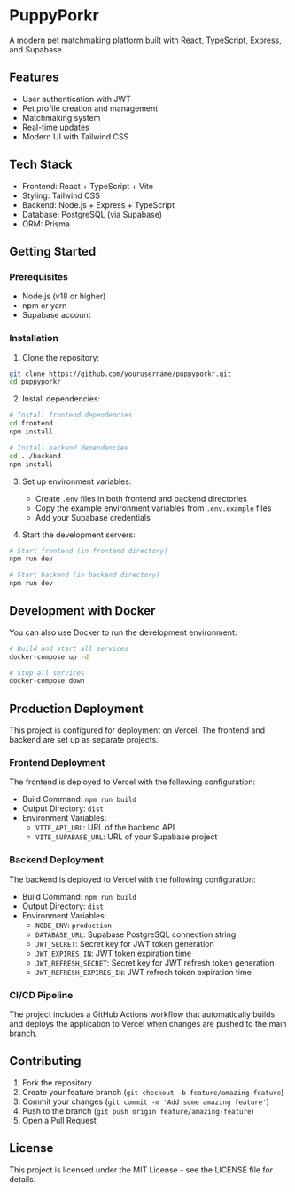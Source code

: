 # PuppyPorkr

A modern pet matchmaking platform built with React, TypeScript, Express, and Supabase.

## Features

- User authentication with JWT
- Pet profile creation and management
- Matchmaking system
- Real-time updates
- Modern UI with Tailwind CSS

## Tech Stack

- Frontend: React + TypeScript + Vite
- Styling: Tailwind CSS
- Backend: Node.js + Express + TypeScript
- Database: PostgreSQL (via Supabase)
- ORM: Prisma

## Getting Started

### Prerequisites

- Node.js (v18 or higher)
- npm or yarn
- Supabase account

### Installation

1. Clone the repository:
```bash
git clone https://github.com/yourusername/puppyporkr.git
cd puppyporkr
```

2. Install dependencies:
```bash
# Install frontend dependencies
cd frontend
npm install

# Install backend dependencies
cd ../backend
npm install
```

3. Set up environment variables:
   - Create `.env` files in both frontend and backend directories
   - Copy the example environment variables from `.env.example` files
   - Add your Supabase credentials

4. Start the development servers:
```bash
# Start frontend (in frontend directory)
npm run dev

# Start backend (in backend directory)
npm run dev
```

## Development with Docker

You can also use Docker to run the development environment:

```bash
# Build and start all services
docker-compose up -d

# Stop all services
docker-compose down
```

## Production Deployment

This project is configured for deployment on Vercel. The frontend and backend are set up as separate projects.

### Frontend Deployment

The frontend is deployed to Vercel with the following configuration:

- Build Command: `npm run build`
- Output Directory: `dist`
- Environment Variables:
  - `VITE_API_URL`: URL of the backend API
  - `VITE_SUPABASE_URL`: URL of your Supabase project

### Backend Deployment

The backend is deployed to Vercel with the following configuration:

- Build Command: `npm run build`
- Output Directory: `dist`
- Environment Variables:
  - `NODE_ENV`: `production`
  - `DATABASE_URL`: Supabase PostgreSQL connection string
  - `JWT_SECRET`: Secret key for JWT token generation
  - `JWT_EXPIRES_IN`: JWT token expiration time
  - `JWT_REFRESH_SECRET`: Secret key for JWT refresh token generation
  - `JWT_REFRESH_EXPIRES_IN`: JWT refresh token expiration time

### CI/CD Pipeline

The project includes a GitHub Actions workflow that automatically builds and deploys the application to Vercel when changes are pushed to the main branch.

## Contributing

1. Fork the repository
2. Create your feature branch (`git checkout -b feature/amazing-feature`)
3. Commit your changes (`git commit -m 'Add some amazing feature'`)
4. Push to the branch (`git push origin feature/amazing-feature`)
5. Open a Pull Request

## License

This project is licensed under the MIT License - see the LICENSE file for details.
